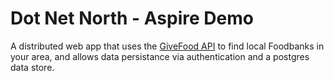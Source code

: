 # Dot Net North - Aspire Demo

A distributed web app that uses the [GiveFood API](https://www.givefood.org.uk/) to find local Foodbanks in your area, and allows data persistance via authentication and a postgres data store.
